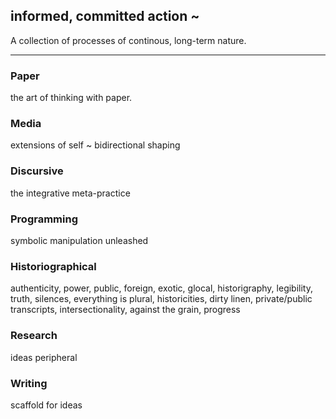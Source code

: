 ## informed, committed action ~

A collection of processes of continous, long-term nature.

***

### Paper 
the art of thinking with paper.

### Media
extensions of self ~ bidirectional shaping

### Discursive
the integrative meta-practice

### Programming
symbolic manipulation unleashed

### Historiographical
authenticity, power, public, foreign, exotic, glocal, historigraphy, legibility, truth, silences, everything is plural, historicities, dirty linen, private/public transcripts, intersectionality, against the grain, progress

### Research
ideas peripheral

### Writing
scaffold for ideas
